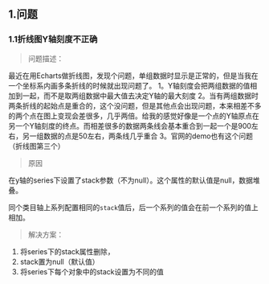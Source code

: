 ## 1.问题

### 1.1折线图Y轴刻度不正确

> 问题描述：

最近在用Echarts做折线图，发现个问题，单组数据时显示是正常的，但是当我在一个坐标系内画多条折线的时候就出现问题了。
1。Y轴刻度会把两组数据的值相加到一起，而不是取两组数据中最大值去决定Y轴的最大刻度
2。当有两组数据时两条折线的起始点是重合的，这个没问题，但是其他点会出现问题，本来相差不多 的两个点在图上变现会差很多，几乎两倍。给我的感觉好像是一个点的Y轴原点在另一个Y轴刻度的终点。而相差很多的数据两条线会基本重合到一起一个是900左右，另一组数据的点是50左右，两条线几乎重合
3。官网的demo也有这个问题（折线图第三个）

> 原因

在y轴的series下设置了stack参数（不为null）。这个属性的默认值是null，数据堆叠。

同个类目轴上系列配置相同的`stack`值后，后一个系列的值会在前一个系列的值上相加。

> 解决方案：

1. 将series下的stack属性删除，
2. stack置为null（默认值）
3. 将series下每个对象中的stack设置为不同的值

